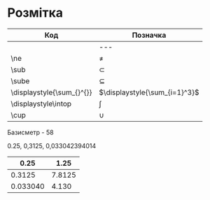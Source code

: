 # Розмітка

| Код                       | Позначка                      |
| ------------------------- | ----------------------------- |
|                           | ---                           |
| \ne                       | ≠                             |
| \sub                      | ⊂                             |
| \sube                     | ⊆                             |
| \displaystyle{\sum_{}^{}} | $\displaystyle{\sum_{i=1}^3}$ |
| \displaystyle\intop       | ∫                             |
| \cup                      | $\cup$                        |

Базисметр - 58

0.25, 0,3125,  0,033042394014 

| 0.25     | 1.25   |
| -------- | ------ |
| 0.3125   | 7.8125 |
| 0.033040 | 4.130  |


